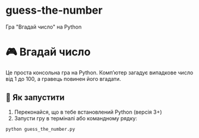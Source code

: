 # guess-the-number
Гра "Вгадай число" на Python
# 🎮 Вгадай число

Це проста консольна гра на Python. Комп’ютер загадує випадкове число від 1 до 100, а гравець повинен його вгадати.

## 🚀 Як запустити

1. Переконайся, що в тебе встановлений Python (версія 3+)
2. Запусти гру в терміналі або командному рядку:

```bash
python guess_the_number.py
